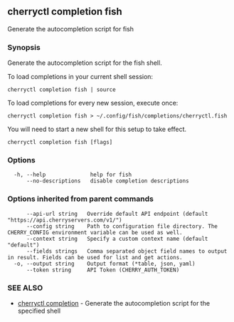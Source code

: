 ## cherryctl completion fish

Generate the autocompletion script for fish

### Synopsis

Generate the autocompletion script for the fish shell.

To load completions in your current shell session:

	cherryctl completion fish | source

To load completions for every new session, execute once:

	cherryctl completion fish > ~/.config/fish/completions/cherryctl.fish

You will need to start a new shell for this setup to take effect.


```
cherryctl completion fish [flags]
```

### Options

```
  -h, --help              help for fish
      --no-descriptions   disable completion descriptions
```

### Options inherited from parent commands

```
      --api-url string   Override default API endpoint (default "https://api.cherryservers.com/v1/")
      --config string    Path to configuration file directory. The CHERRY_CONFIG environment variable can be used as well.
      --context string   Specify a custom context name (default "default")
      --fields strings   Comma separated object field names to output in result. Fields can be used for list and get actions.
  -o, --output string    Output format (*table, json, yaml)
      --token string     API Token (CHERRY_AUTH_TOKEN)
```

### SEE ALSO

* [cherryctl completion](cherryctl_completion.md)	 - Generate the autocompletion script for the specified shell

